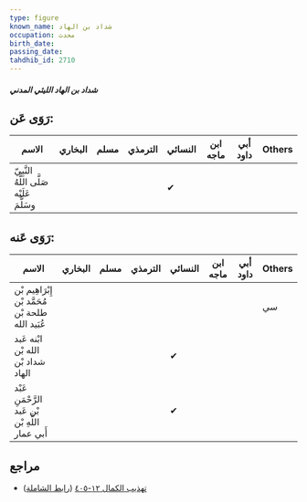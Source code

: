 ```yaml
---
type: figure
known_name: شداد بن الهاد
occupation: محدث
birth_date:
passing_date:
tahdhib_id: 2710
---
```

##### شداد بن الهاد الليثي المدني

## رَوَى عَن:
| الاسم                                     | البخاري | مسلم | الترمذي | النسائي | ابن ماجه | أبي داود | Others |
| ----------------------------------------- | ------- | ---- | ------- | ------- | -------- | -------- | ------ |
| النَّبِيّ صَلَّى اللَّهُ عَلَيْه وسَلَّمَ |         |      |         | ✔       |          |          |        |
## رَوَى عَنه:
| الاسم                                             | البخاري | مسلم | الترمذي | النسائي | ابن ماجه | أبي داود | Others |
| ------------------------------------------------- | ------- | ---- | ------- | ------- | -------- | -------- | ------ |
| إِبْرَاهِيم بْن مُحَمَّد بْن طلحة بْن عُبَيد الله |         |      |         |         |          |          | سي     |
| ابْنه عَبد الله بْن شداد بْن الهاد                |         |      |         | ✔       |          |          |        |
| عَبْد الرَّحْمَنِ بْن عَبد اللَّهِ بْن أَبي عمار  |         |      |         | ✔       |          |          |        |
## مراجع
- [تهذيب الكمال ١٢-٤٠٥](obsidian://open?vault=Tahdhib-al-Kamal&file=Figures/٢٧١٠-شداد%20بن%20الهاد%20الليثي%20المدني) ([رابط الشاملة](https://shamela.ws/book/3722/6178))